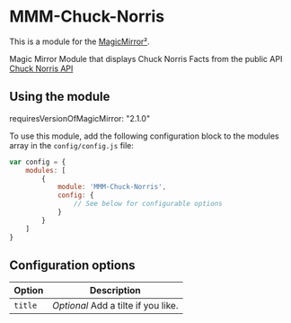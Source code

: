 # MMM-Chuck-Norris

This is a module for the [MagicMirror²](https://github.com/MichMich/MagicMirror/).

Magic Mirror Module that displays Chuck Norris Facts from the public API [Chuck Norris API](https://api.chucknorris.io/)

## Using the module

requiresVersionOfMagicMirror: "2.1.0"

To use this module, add the following configuration block to the modules array in the `config/config.js` file:
```js
var config = {
    modules: [
        {
            module: 'MMM-Chuck-Norris',
            config: {
                // See below for configurable options
            }
        }
    ]
}
```

## Configuration options

| Option           | Description
|----------------- |-----------
| `title`          | *Optional* Add a tilte if you like.
